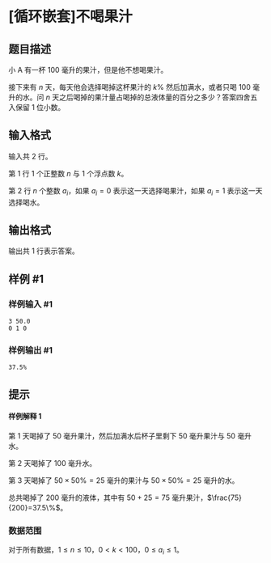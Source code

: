 # [循环嵌套]不喝果汁

## 题目描述

小 A 有一杯 $100$ 毫升的果汁，但是他不想喝果汁。

接下来有 $n$ 天，每天他会选择喝掉这杯果汁的 $k\%$ 然后加满水，或者只喝 $100$ 毫升的水。问 $n$ 天之后喝掉的果汁量占喝掉的总液体量的百分之多少？答案四舍五入保留 $1$ 位小数。

## 输入格式

输入共 $2$ 行。

第 $1$ 行 $1$ 个正整数 $n$ 与 $1$ 个浮点数 $k$。

第 $2$ 行 $n$ 个整数 $a_i$，如果 $a_i=0$ 表示这一天选择喝果汁，如果 $a_i=1$ 表示这一天选择喝水。

## 输出格式

输出共 $1$ 行表示答案。

## 样例 #1

### 样例输入 #1

```
3 50.0
0 1 0
```

### 样例输出 #1

```
37.5%
```

## 提示

#### 样例解释 $1$

第 $1$ 天喝掉了 $50$ 毫升果汁，然后加满水后杯子里剩下 $50$ 毫升果汁与 $50$ 毫升水。

第 $2$ 天喝掉了 $100$ 毫升水。

第 $3$ 天喝掉了 $50 \times 50\%=25$ 毫升的果汁与 $50 \times 50\%=25$ 毫升的水。

总共喝掉了 $200$ 毫升的液体，其中有 $50+25=75$ 毫升果汁，$\frac{75}{200}=37.5\%$。

### 数据范围

对于所有数据，$1 \leq n\leq 10$，$0 < k < 100$，$0\leq a_i\leq 1$。